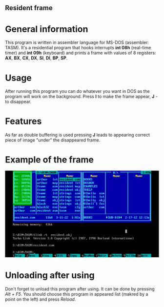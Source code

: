 ## Resident frame

# General information

This program is written in assembler language for MS-DOS (assembler: TASM). It's a residential program that hooks interrupts **int 08h** (real-time timer) and **int 09h** (keyboard) and prints a frame with values of 8 registers: **AX**, **BX**, **CX**, **DX**, **SI**, **DI**, **BP**, **SP**.

# Usage

After running this program you can do whatever you want in DOS as the program will work on the background. Press **I** to make the frame appear, **J** - to disappear.

# Features

As far as double buffering is used pressing **J** leads to appearing correct piece of image "under" the disappeared frame.

# Example of the frame

![Frame](https://github.com/KetchuppOfficial/Resident_Frame/blob/main/Frame_Example.jpg)

# Unloading after using

Don't forget to unload this program after using. It can be done by pressing *Alt + F5*. You should choose this program in appeared list (makred by a point on the left) and press *Reload*.
